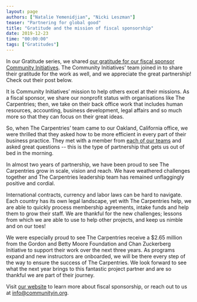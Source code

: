 ```yaml
---
layout: page
authors: ["Natalie Yemenidjian", "Nicki Leszman"]
teaser: "Partnering for global good"
title: "Gratitude and the mission of fiscal sponsorship"
date: 2019-12-23
time: "00:00:00"
tags: ["Gratitudes"]
---
```


In our Gratitude series, we shared [our gratitude for our fiscal sponsor Community Initiatives](https://carpentries.org/blog/2019/12/CI-gratitudes/). The Community Initiatives' team joined in to share their gratitude for the work as well, and we appreciate the great partnership! Check out their post below.

It is Community Initiatives’ mission to help others excel at their missions. As a fiscal sponsor, we share our nonprofit status with organisations like The Carpentries; then, we take on their back office work that includes human resources, accounting, business development, legal affairs and so much more so that they can focus on their great ideas.

So, when The Carpentries’ team came to our Oakland, California office, we were thrilled that they asked how to be more efficient in every part of their business practice. They met with a member from [each of our teams](https://communityin.org/meet-us/team/) and asked great questions  -- this is the type of partnership that gets us out of bed in the morning.

In almost two years of partnership, we have been proud to see The Carpentries grow in scale, vision and reach. We have weathered challenges together and The Carpentries leadership team has remained unflaggingly positive and cordial.  

International contracts, currency and labor laws can be hard to navigate. Each country has its own legal landscape, yet with The Carpentries help, we are able to quickly process membership agreements, intake funds and help them to grow their staff. We are thankful for the new challenges; lessons from which we are able to use to help other projects, and keep us nimble and on our toes!

We were especially proud to see The Carpentries receive a $2.65 million from the Gordon and Betty Moore Foundation and Chan Zuckerberg Initiative to support their work over the next three years. As programs expand and new instructors are onboarded, we will be there every step of the way to ensure the success of The Carpentries. We look forward to see what the next year brings to this fantastic project partner and are so thankful we are part of their journey.

Visit [our website](https://communityin.org/fiscal-sponsorship/solving-problems-for-nonprofits/#fiscal-sponsorship) to learn more about fiscal sponsorship, or reach out to us at [info@communityin.org](mailto:info@community.org).
